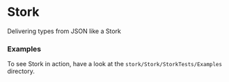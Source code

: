 # Stork
Delivering types from JSON like a Stork

### Examples

To see Stork in action, have a look at the `stork/Stork/StorkTests/Examples` directory.
